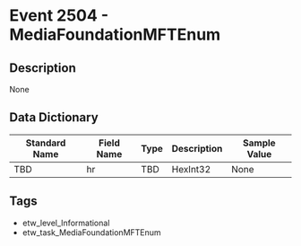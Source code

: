 # Event 2504 - MediaFoundationMFTEnum

## Description
None

## Data Dictionary
|Standard Name|Field Name|Type|Description|Sample Value|
|---|---|---|---|---|
|TBD|hr|TBD|HexInt32|None|None|

## Tags
* etw_level_Informational
* etw_task_MediaFoundationMFTEnum